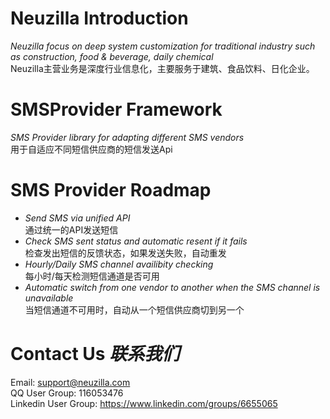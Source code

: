 # Neuzilla Introduction
 _Neuzilla focus on deep system customization for traditional industry such as construction, food & beverage, daily chemical_  
 Neuzilla主营业务是深度行业信息化，主要服务于建筑、食品饮料、日化企业。

# SMSProvider Framework
_SMS Provider library for adapting different SMS vendors_  
用于自适应不同短信供应商的短信发送Api

# SMS Provider Roadmap
- _Send SMS via unified API_  
  通过统一的API发送短信
- _Check SMS sent status and automatic resent if it fails_  
  检查发出短信的反馈状态，如果发送失败，自动重发
- _Hourly/Daily SMS channel availibity checking_  
  每小时/每天检测短信通道是否可用
- _Automatic switch from one vendor to another when the SMS channel is unavailable_  
  当短信通道不可用时，自动从一个短信供应商切到另一个

# Contact Us _联系我们_
Email: <support@neuzilla.com>  
QQ User Group: 116053476   
Linkedin User Group: <https://www.linkedin.com/groups/6655065>   

